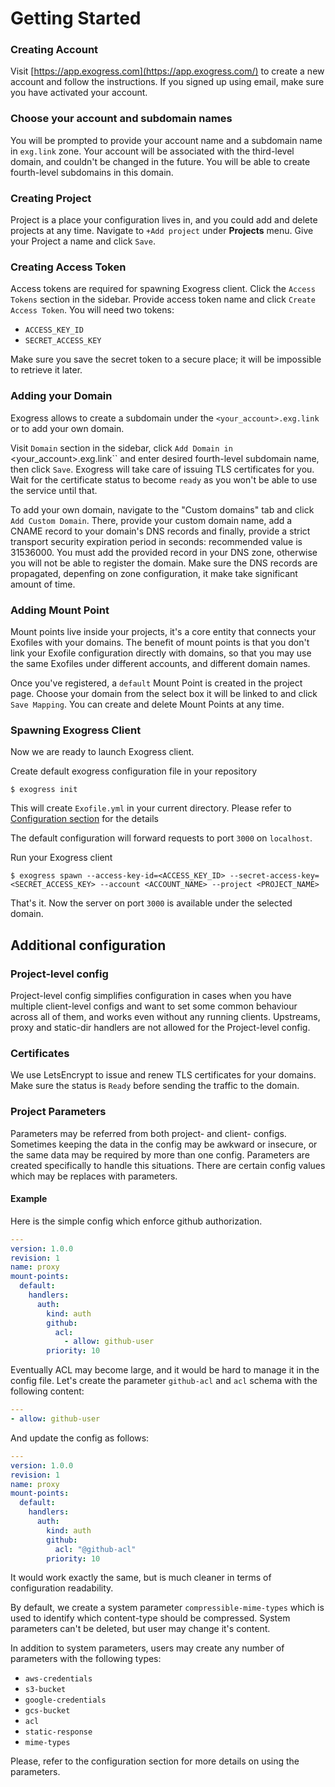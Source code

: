 # Getting Started

### Creating Account

Visit [https://app.exogress.com](https://app.exogress.com/) to create a new account and follow the instructions. If you signed up using email, make sure you have activated your account.

### Choose your account and subdomain names

You will be prompted to provide your account name and a subdomain name in `exg.link` zone. Your account will be associated with the third-level domain, and couldn't be changed in the future. You will be able to create fourth-level subdomains in this domain.

### Creating Project

Project is a place your configuration lives in, and you could add and delete projects at any time.
Navigate to `+Add project` under **Projects** menu. Give your Project a name and click `Save`.

### Creating Access Token

Access tokens are required for spawning Exogress client.
Click the `Access Tokens` section in the sidebar. Provide access token name and click `Create Access Token`. You will need two tokens:

- `ACCESS_KEY_ID`
- `SECRET_ACCESS_KEY`

Make sure you save the secret token to a secure place; it will be impossible to retrieve it later.

### Adding your Domain

Exogress allows to create a subdomain under the `<your_account>.exg.link` or to add your own domain.

Visit `Domain` section in the sidebar, click `Add Domain in `<your_account>.exg.link`` and enter desired fourth-level subdomain name, then click `Save`. Exogress will take care of issuing TLS certificates for you. Wait for the certificate status to become `ready` as you won't be able to use the service until that.

To add your own domain, navigate to the "Custom domains" tab and click `Add Custom Domain`. There, provide your custom domain name, add a CNAME record to your domain's DNS records and finally, provide a strict transport security expiration period in seconds: recommended value is 31536000. You must add the provided record in your DNS zone, otherwise you will not be able to register the domain. Make sure the DNS records are propagated, depenfing on zone configuration, it make take significant amount of time.

### Adding Mount Point

Mount points live inside your projects, it's a core entity that connects your Exofiles with your domains. The benefit of mount points is that you don't link your Exofile configuration directly with domains, so that you may use the same Exofiles under different accounts, and different domain names.

Once you've registered, a `default` Mount Point is created in the project page. Choose your domain from the select box it will be linked to and click `Save Mapping`.
You can create and delete Mount Points at any time.

### Spawning Exogress Client

Now we are ready to launch Exogress client.

Create default exogress configuration file in your repository

```
$ exogress init
```

This will create `Exofile.yml` in your current directory. Please refer to [Configuration section](/exofile.md) for the details

The default configuration will forward requests to port `3000` on `localhost`.

Run your Exogress client

```
$ exogress spawn --access-key-id=<ACCESS_KEY_ID> --secret-access-key=<SECRET_ACCESS_KEY> --account <ACCOUNT_NAME> --project <PROJECT_NAME>
```

That's it. Now the server on port `3000` is available under the selected domain.

## Additional configuration

### Project-level config

Project-level config simplifies configuration in cases when you have multiple client-level configs and want to set some common behaviour across all of them, and works even without any running clients. Upstreams, proxy and static-dir handlers are not allowed for the Project-level config.

### Certificates

We use LetsEncrypt to issue and renew TLS certificates for your domains. Make sure the status is `Ready` before sending the traffic to the domain.

### Project Parameters

Parameters may be referred from both project- and client- configs. Sometimes keeping the data in the config may be awkward
or insecure, or the same data may be required by more than one config. Parameters are created specifically to handle this
situations. There are certain config values which may be replaces with parameters.

#### Example

Here is the simple config which enforce github authorization.
```yaml
---
version: 1.0.0
revision: 1
name: proxy
mount-points:
  default:
    handlers:
      auth:
        kind: auth
        github:
          acl:
            - allow: github-user
        priority: 10
```
Eventually ACL may become large, and it would be hard to manage it in the config file. Let's create the parameter
`github-acl` and `acl` schema with the following content:

```yaml
---
- allow: github-user
```

And update the config as follows:
```yaml
---
version: 1.0.0
revision: 1
name: proxy
mount-points:
  default:
    handlers:
      auth:
        kind: auth
        github:
          acl: "@github-acl"
        priority: 10
```

It would work exactly the same, but is much cleaner in terms of configuration readability.

By default, we create a system parameter `compressible-mime-types` which is used to identify which content-type should
be compressed. System parameters can't be deleted, but user may change it's content.

In addition to system parameters, users may create any number of parameters with the following types:

- `aws-credentials`
- `s3-bucket`
- `google-credentials`
- `gcs-bucket`
- `acl`
- `static-response`
- `mime-types`

Please, refer to the configuration section for more details on using the parameters.

